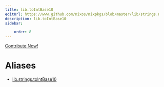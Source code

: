 ```yaml
---
title: lib.toIntBase10
editUrl: https://www.github.com/nixos/nixpkgs/blob/master/lib/strings.nix#L1402C17
description: lib.toIntBase10
sidebar:

    order: 8
---
```


<a href="https://www.github.com/nixos/nixpkgs/blob/master/lib/strings.nix#L1402C17">Contribute Now!</a>


# Aliases

- [lib.strings.toIntBase10](/nix-doc-comments/reference/lib/strings/lib-strings-toIntBase10)


